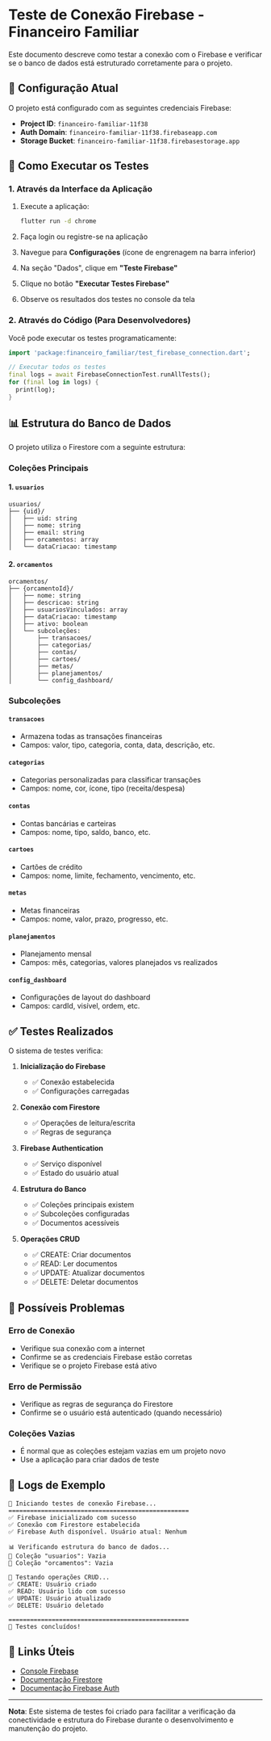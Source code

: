 # Teste de Conexão Firebase - Financeiro Familiar

Este documento descreve como testar a conexão com o Firebase e verificar se o banco de dados está estruturado corretamente para o projeto.

## 🔧 Configuração Atual

O projeto está configurado com as seguintes credenciais Firebase:
- **Project ID**: `financeiro-familiar-11f38`
- **Auth Domain**: `financeiro-familiar-11f38.firebaseapp.com`
- **Storage Bucket**: `financeiro-familiar-11f38.firebasestorage.app`

## 🧪 Como Executar os Testes

### 1. Através da Interface da Aplicação

1. Execute a aplicação:
   ```bash
   flutter run -d chrome
   ```

2. Faça login ou registre-se na aplicação

3. Navegue para **Configurações** (ícone de engrenagem na barra inferior)

4. Na seção "Dados", clique em **"Teste Firebase"**

5. Clique no botão **"Executar Testes Firebase"**

6. Observe os resultados dos testes no console da tela

### 2. Através do Código (Para Desenvolvedores)

Você pode executar os testes programaticamente:

```dart
import 'package:financeiro_familiar/test_firebase_connection.dart';

// Executar todos os testes
final logs = await FirebaseConnectionTest.runAllTests();
for (final log in logs) {
  print(log);
}
```

## 📊 Estrutura do Banco de Dados

O projeto utiliza o Firestore com a seguinte estrutura:

### Coleções Principais

#### 1. `usuarios`
```
usuarios/
├── {uid}/
│   ├── uid: string
│   ├── nome: string
│   ├── email: string
│   ├── orcamentos: array
│   └── dataCriacao: timestamp
```

#### 2. `orcamentos`
```
orcamentos/
├── {orcamentoId}/
│   ├── nome: string
│   ├── descricao: string
│   ├── usuariosVinculados: array
│   ├── dataCriacao: timestamp
│   ├── ativo: boolean
│   └── subcoleções:
│       ├── transacoes/
│       ├── categorias/
│       ├── contas/
│       ├── cartoes/
│       ├── metas/
│       ├── planejamentos/
│       └── config_dashboard/
```

### Subcoleções

#### `transacoes`
- Armazena todas as transações financeiras
- Campos: valor, tipo, categoria, conta, data, descrição, etc.

#### `categorias`
- Categorias personalizadas para classificar transações
- Campos: nome, cor, ícone, tipo (receita/despesa)

#### `contas`
- Contas bancárias e carteiras
- Campos: nome, tipo, saldo, banco, etc.

#### `cartoes`
- Cartões de crédito
- Campos: nome, limite, fechamento, vencimento, etc.

#### `metas`
- Metas financeiras
- Campos: nome, valor, prazo, progresso, etc.

#### `planejamentos`
- Planejamento mensal
- Campos: mês, categorias, valores planejados vs realizados

#### `config_dashboard`
- Configurações de layout do dashboard
- Campos: cardId, visível, ordem, etc.

## ✅ Testes Realizados

O sistema de testes verifica:

1. **Inicialização do Firebase**
   - ✅ Conexão estabelecida
   - ✅ Configurações carregadas

2. **Conexão com Firestore**
   - ✅ Operações de leitura/escrita
   - ✅ Regras de segurança

3. **Firebase Authentication**
   - ✅ Serviço disponível
   - ✅ Estado do usuário atual

4. **Estrutura do Banco**
   - ✅ Coleções principais existem
   - ✅ Subcoleções configuradas
   - ✅ Documentos acessíveis

5. **Operações CRUD**
   - ✅ CREATE: Criar documentos
   - ✅ READ: Ler documentos
   - ✅ UPDATE: Atualizar documentos
   - ✅ DELETE: Deletar documentos

## 🚨 Possíveis Problemas

### Erro de Conexão
- Verifique sua conexão com a internet
- Confirme se as credenciais Firebase estão corretas
- Verifique se o projeto Firebase está ativo

### Erro de Permissão
- Verifique as regras de segurança do Firestore
- Confirme se o usuário está autenticado (quando necessário)

### Coleções Vazias
- É normal que as coleções estejam vazias em um projeto novo
- Use a aplicação para criar dados de teste

## 📝 Logs de Exemplo

```
🚀 Iniciando testes de conexão Firebase...
==================================================
✅ Firebase inicializado com sucesso
✅ Conexão com Firestore estabelecida
✅ Firebase Auth disponível. Usuário atual: Nenhum

📊 Verificando estrutura do banco de dados...
📁 Coleção "usuarios": Vazia
📁 Coleção "orcamentos": Vazia

🧪 Testando operações CRUD...
✅ CREATE: Usuário criado
✅ READ: Usuário lido com sucesso
✅ UPDATE: Usuário atualizado
✅ DELETE: Usuário deletado

==================================================
🏁 Testes concluídos!
```

## 🔗 Links Úteis

- [Console Firebase](https://console.firebase.google.com/project/financeiro-familiar-11f38)
- [Documentação Firestore](https://firebase.google.com/docs/firestore)
- [Documentação Firebase Auth](https://firebase.google.com/docs/auth)

---

**Nota**: Este sistema de testes foi criado para facilitar a verificação da conectividade e estrutura do Firebase durante o desenvolvimento e manutenção do projeto.